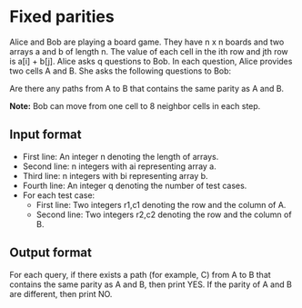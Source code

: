 # Fixed parities

Alice and Bob are playing a board game. They have n x n boards and two arrays a and b of length n. The value of each cell in the ith row and jth row is a[i] + b[j]. Alice asks q questions to Bob. In each question, Alice provides two cells A and B. She asks the following questions to Bob:

Are there any paths from A to B that contains the same parity as A and B.

**Note:** Bob can move from one cell to 8 neighbor cells in each step.

## Input format

- First line: An integer n denoting the length of arrays.
- Second line: n integers with ai representing array a.
- Third line: n integers with bi representing array b.
- Fourth line: An integer q denoting the number of test cases.
- For each test case:
  - First line: Two integers r1,c1 denoting the row and the column of A.
  - Second line: Two integers r2,c2 denoting the row and the column of B.

## Output format

For each query, if there exists a path (for example, C) from A to B that contains the same parity as A and B, then print YES. If the parity of A and B are different, then print NO.
